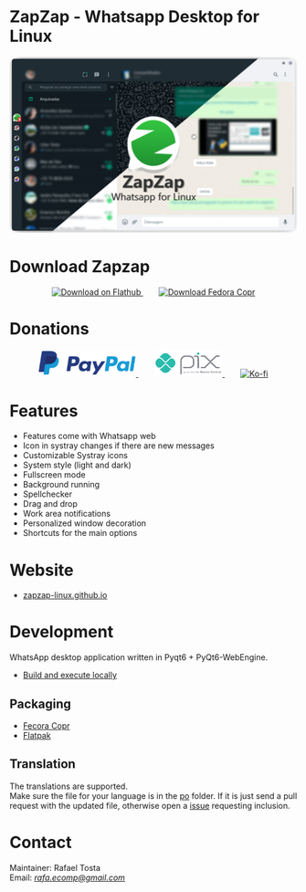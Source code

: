 # ZapZap - Whatsapp Desktop for Linux 

![Zapzap for whatsapp](share/screenshot/default.png)


# Download Zapzap
<p align="center">
    <a href="https://flathub.org/apps/details/com.rtosta.zapzap">
        <img  alt="Download on Flathub" src="https://flathub.org/assets/badges/flathub-badge-en.png" width="150">
    </a>
    &nbsp;&nbsp;&nbsp;&nbsp;&nbsp;&nbsp;
    <a href="https://copr.fedorainfracloud.org/coprs/rafatosta/zapzap/">
        <img  alt="Download Fedora Copr" src="https://redhat.discourse-cdn.com/fedoraproject/original/1X/c5f38bdccf3bed038510138b9dc16b3bf01b6e13.png" width="150" height='50'>
    </a>
</p>

# Donations
<p align="center">
    <a href="https://www.paypal.com/donate/?business=E7R4BVR45GRC2&no_recurring=0&item_name=ZapZap+-+Whatsapp+Desktop+for+linux%0AAn+unofficial+WhatsApp+desktop+application+written+in+Pyqt6+%2B+PyQt6-WebEngine.&currency_code=USD">
        <img alt="Donate" src="share/logos/PayPal.svg" width="170">
    </a>
    &nbsp;&nbsp;&nbsp;&nbsp;&nbsp;&nbsp;
    <a href="https://nubank.com.br/pagar/3c3r2/LS2hiJJKzv">
        <img  alt="Pix" src="share/logos/pix.png" width="120">
    </a>
    &nbsp;&nbsp;&nbsp;&nbsp;&nbsp;&nbsp;
    <a href="https://ko-fi.com/X8X2E1OLG">
        <img  alt="Ko-fi" src="https://ko-fi.com/img/githubbutton_sm.svg" width="350">
    </a>
</p>

# Features
- Features come with Whatsapp web
- Icon in systray changes if there are new messages
- Customizable Systray icons
- System style (light and dark)
- Fullscreen mode
- Background running
- Spellchecker
- Drag and drop
- Work area notifications
- Personalized window decoration
- Shortcuts for the main options

# Website
- [zapzap-linux.github.io](https://zapzap-linux.github.io/)

# Development
WhatsApp desktop application written in Pyqt6 + PyQt6-WebEngine.

- [Build and execute locally](/_run/README.md)

## Packaging
- [Fecora Copr](/_packaging/fedora/zapzap.spec)
- [Flatpak](/_packaging/flatpak/README.md)

## Translation
The translations are supported. </br>
Make sure the file for your language is in the [po](/po) folder. If it is just send a pull request with the updated file, otherwise open a [issue](https://github.com/rafatosta/zapzap/issues) requesting inclusion.

# Contact
Maintainer: Rafael Tosta<br/>
Email: *rafa.ecomp@gmail.com*<br/>
